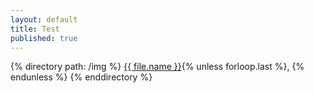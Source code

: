 ```yaml
---
layout: default
title: Test
published: true
---
```


{% directory path: /img %}
  <a href="{{ file.url }}" >{{ file.name }}</a>{% unless forloop.last %}, {% endunless %}
{% enddirectory %}